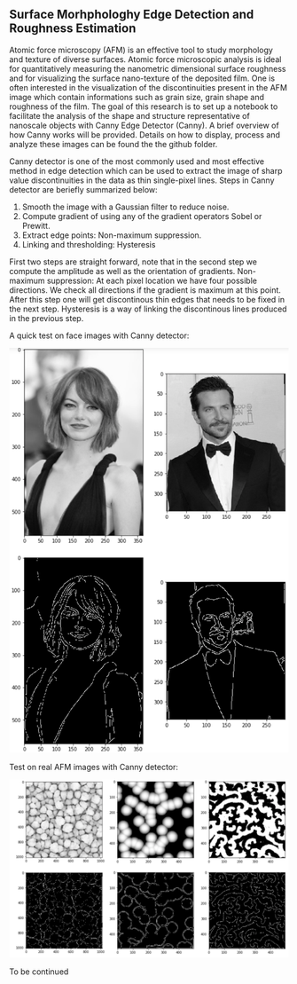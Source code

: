 ## Surface Morhphologhy Edge Detection and Roughness Estimation

Atomic force microscopy (AFM) is an effective tool to study morphology and texture of diverse surfaces. Atomic force microscopic analysis is ideal for quantitatively measuring the nanometric dimensional surface roughness and for visualizing the surface nano-texture of the deposited film. One is often interested in the visualization of the discontinuities present in the AFM image which contain informations such as grain size, grain shape and roughness of the film. The goal of this research is to set up a notebook to facilitate the analysis of the shape and structure representative of nanoscale objects with Canny Edge Detector (Canny). A brief overview of how Canny works will be provided. Details on how to display, process and analyze these images can be found the the github folder.

Canny detector is one of the most commonly used and most effective method in edge detection which can be used to extract the image of sharp value discontinuities in the data as thin single-pixel lines. Steps in Canny detector are beriefly summarized below: 

1.  Smooth the image with a Gaussian filter to reduce noise.
2.  Compute gradient of using any of the gradient operators Sobel or Prewitt.
3.  Extract edge points: Non-maximum suppression.
4.  Linking and thresholding: Hysteresis

First two steps are  straight forward, note that in the second step we compute the amplitude as well as the orientation of gradients. Non-maximum suppression: At each pixel location we have four possible directions. We check all directions if the gradient is maximum at this point. After this step one will get discontinous thin edges that needs to be fixed in the next step. Hysteresis is a way of linking the discontinous lines produced in the previous step. 

A quick test on face images with Canny detector: 

![enter image description here](https://raw.githubusercontent.com/FengyuZ1994/Canny_Edge_Detector/master/test_face.png)


Test on real AFM images with Canny detector: 

![enter image description here](https://raw.githubusercontent.com/FengyuZ1994/Canny_Edge_Detector/master/test_afm.png)

To be continued
